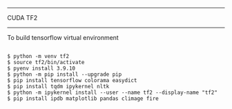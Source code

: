 **********************
CUDA TF2
**********************

To build tensorflow virtual environment

~~~console

$ python -m venv tf2
$ source tf2/bin/activate
$ pyenv install 3.9.10
$ python -m pip install --upgrade pip
$ pip install tensorflow colorama easydict
$ pip install tqdm ipykernel nltk
$ python -m ipykernel install --user --name tf2 --display-name "tf2"
$ pip install ipdb matplotlib pandas climage fire

~~~